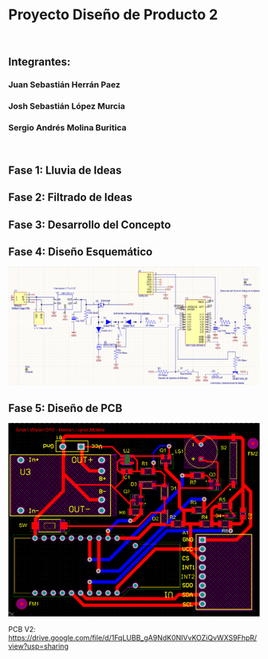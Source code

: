 
# Proyecto Diseño de Producto 2  

<br />

## Integrantes:  

### Juan Sebastián Herrán Paez  

### Josh Sebastián López Murcia  

### Sergio Andrés Molina Buritica  

<br />

## Fase 1: Lluvia de Ideas 

## Fase 2: Filtrado de Ideas 

## Fase 3: Desarrollo del Concepto

## Fase 4: Diseño Esquemático

![alt text](https://github.com/joshmessi10/DisenoProducto2-Herran-Lopez-Molina//blob/Images/Schematic.png?raw=true)

## Fase 5: Diseño de PCB

![alt text](https://github.com/joshmessi10/DisenoProducto2-Herran-Lopez-Molina//blob/Images/PCB.png?raw=true)


PCB V2: https://drive.google.com/file/d/1FqLUBB_gA9NdK0NIVvKOZiQvWXS9FhpR/view?usp=sharing
